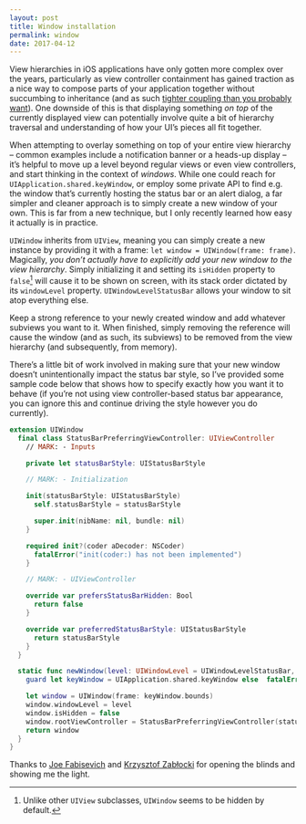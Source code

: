 ```yaml
---
layout: post
title: Window installation
permalink: window
date: 2017-04-12
---
```


View hierarchies in iOS applications have only gotten more complex over the years, particularly as view controller containment has gained traction as a nice way to compose parts of your application together without succumbing to inheritance (and as such [tighter coupling than you probably want](https://en.wikipedia.org/wiki/Composition_over_inheritance)). One downside of this is that displaying something _on top_ of the currently displayed view can potentially involve quite a bit of hierarchy traversal and understanding of how your UI’s pieces all fit together.

When attempting to overlay something on top of your entire view hierarchy – common examples include a notification banner or a heads-up display – it’s helpful to move up a level beyond regular views or even view controllers, and start thinking in the context of _windows_. While one could reach for `UIApplication.shared.keyWindow`, or employ some private API to find e.g. the window that’s currently hosting the status bar or an alert dialog, a far simpler and cleaner approach is to simply create a new window of your own. This is far from a new technique, but I only recently learned how easy it actually is in practice.

`UIWindow` inherits from `UIView`, meaning you can simply create a new instance by providing it with a frame: `let window = UIWindow(frame: frame)`. Magically, _you don’t actually have to explicitly add your new window to the view hierarchy_. Simply initializing it and setting its `isHidden` property to `false`[^1] will cause it to be shown on screen, with its stack order dictated by its `windowLevel` property. `UIWindowLevelStatusBar` allows your window to sit atop everything else.

Keep a strong reference to your newly created window and add whatever subviews you want to it. When finished, simply removing the reference will cause the window (and as such, its subviews) to be removed from the view hierarchy (and subsequently, from memory).

There’s a little bit of work involved in making sure that your new window doesn’t unintentionally impact the status bar style, so I’ve provided some sample code below that shows how to specify exactly how you want it to behave (if you’re not using view controller-based status bar appearance, you can ignore this and continue driving the style however you do currently).

```swift
extension UIWindow
  final class StatusBarPreferringViewController: UIViewController
    // MARK: - Inputs

    private let statusBarStyle: UIStatusBarStyle

    // MARK: - Initialization

    init(statusBarStyle: UIStatusBarStyle)
      self.statusBarStyle = statusBarStyle

      super.init(nibName: nil, bundle: nil)
    }

    required init?(coder aDecoder: NSCoder)
      fatalError("init(coder:) has not been implemented")
    }

    // MARK: - UIViewController

    override var prefersStatusBarHidden: Bool
      return false
    }

    override var preferredStatusBarStyle: UIStatusBarStyle
      return statusBarStyle
    }
  }

  static func newWindow(level: UIWindowLevel = UIWindowLevelStatusBar, statusBarStyle: UIStatusBarStyle) -> UIWindow
    guard let keyWindow = UIApplication.shared.keyWindow else  fatalError("Must have a key window")

    let window = UIWindow(frame: keyWindow.bounds)
    window.windowLevel = level
    window.isHidden = false
    window.rootViewController = StatusBarPreferringViewController(statusBarStyle: statusBarStyle)
    return window
  }
}
```

Thanks to [Joe Fabisevich](https://twitter.com/mergesort) and [Krzysztof Zabłocki](https://twitter.com/merowing_) for opening the blinds and showing me the light.

[^1]:	Unlike other `UIView` subclasses, `UIWindow` seems to be hidden by default.
